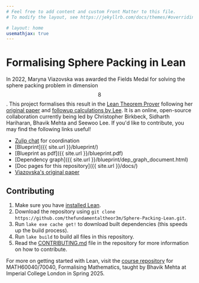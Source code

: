 ```yaml
---
# Feel free to add content and custom Front Matter to this file.
# To modify the layout, see https://jekyllrb.com/docs/themes/#overriding-theme-defaults

# layout: home
usemathjax: true
---
```


# Formalising Sphere Packing in Lean

In 2022, Maryna Viazovska was awarded the Fields Medal for solving the sphere packing problem in dimension $$8$$. This project formalises this result in the [Lean Theorem Prover](https://leanprover-community.github.io) following her [original paper](https://doi.org/10.4007/annals.2017.185.3.7) and [followup calculations by Lee](https://doi.org/10.48550/arXiv.2406.14659). It is an online, open-source collaboration currently being led by Christopher Birkbeck, Sidharth Hariharan, Bhavik Mehta and Seewoo Lee. If you'd like to contribute, you may find the following links useful!

* [Zulip chat](https://leanprover.zulipchat.com/#narrow/channel/509682-Sphere-packing-in-8-dimensions) for coordination
* [Blueprint]({{ site.url }}/blueprint/)
* [Blueprint as pdf]({{ site.url }}/blueprint.pdf)
* [Dependency graph]({{ site.url }}/blueprint/dep_graph_document.html)
* [Doc pages for this repository]({{ site.url }}/docs/)
* [Viazovska's original paper](https://doi.org/10.4007/annals.2017.185.3.7)

## Contributing

1. Make sure you have [installed Lean](https://leanprover-community.github.io/get_started.html).
2. Download the repository using `git clone https://github.com/thefundamentaltheor3m/Sphere-Packing-Lean.git`.
3. Run `lake exe cache get!` to download built dependencies (this speeds up the build process).
4. Run `lake build` to build all files in this repository.
5. Read the [CONTRIBUTING.md](https://github.com/thefundamentaltheor3m/Sphere-Packing-Lean/blob/main/CONTRIBUTING.md) file in the repository for more information on how to contribute.

For more on getting started with Lean, visit the [course repository](https://github.com/b-mehta/formalising-mathematics-notes) for MATH60040/70040, Formalising Mathematics, taught by Bhavik Mehta at Imperial College London in Spring 2025.
